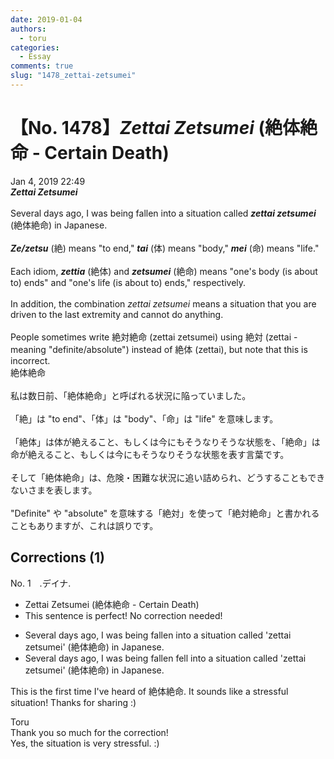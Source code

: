 ```yaml
---
date: 2019-01-04
authors:
  - toru
categories:
  - Essay
comments: true
slug: "1478_zettai-zetsumei"
---
```


# 【No. 1478】<strong><em>Zettai Zetsumei</strong></em> (絶体絶命 - Certain Death)
<div class="date">Jan 4, 2019 22:49</div>
<div id="post"><div id="body_show_ori">
<strong><em>Zettai Zetsumei</strong></em><br/><br/>Several days ago, I was being fallen into a situation called <strong><em>zettai zetsumei</em></strong> (絶体絶命) in Japanese.<br/><br/><strong><em>Ze/zetsu</em></strong> (絶) means "to end," <strong><em>tai</em></strong> (体) means "body," <strong><em>mei</em></strong> (命) means "life."<br/><br/>Each idiom, <strong><em>zettia</em></strong> (絶体) and <strong><em>zetsumei</em></strong> (絶命) means "one's body (is about to) ends" and "one's life (is about to) ends," respectively.<br/><br/>In addition, the combination <em>zettai zetsumei</em> means a situation that you are driven to the last extremity and cannot do anything.<br/><br/>People sometimes write 絶対絶命 (zettai zetsumei) using 絶対 (zettai - meaning "definite/absolute") instead of 絶体 (zettai), but note that this is incorrect.
</div></div>

<!-- more -->

<div id="post_ja"><div id="body_show_mo">
絶体絶命<br/><br/>私は数日前、「絶体絶命」と呼ばれる状況に陥っていました。<br/><br/>「絶」は "to end"、「体」は "body"、「命」は "life" を意味します。<br/><br/>「絶体」は体が絶えること、もしくは今にもそうなりそうな状態を、「絶命」は命が絶えること、もしくは今にもそうなりそうな状態を表す言葉です。<br/><br/>そして「絶体絶命」は、危険・困難な状況に追い詰められ、どうすることもできないさまを表します。<br/><br/>"Definite" や "absolute" を意味する「絶対」を使って「絶対絶命」と書かれることもありますが、これは誤りです。
</div></div>

## Corrections (1)
<div id="block"><div class="first_name"> No. 1　<span class="just_name">.デイナ.</span></div><div id="block2">
<ul class="correction_field">
<li class="incorrect">Zettai Zetsumei (絶体絶命 - Certain Death)</li>
<li class="corrected perfect">This sentence is perfect! No correction needed!</li>
</ul>
<ul class="correction_field">
<li class="incorrect">Several days ago, I was being fallen into a situation called 'zettai zetsumei' (絶体絶命) in Japanese.</li>
<li class="corrected correct">
Several days ago, I <span class="f_gray"><span class="sline">was being fallen</span></span> <span class="f_red">fell</span> into a situation called 'zettai zetsumei' (絶体絶命) in Japanese.
</li>
</ul>
<p class="comment_small">
 This is the first time I've heard of 絶体絶命. It sounds like a stressful situation! Thanks for sharing :)
</p>

</div><div class="name"><span class="just_name">Toru</span><br>
Thank you so much for the correction!<br/>Yes, the situation is very stressful. :)
</div>
</div>
